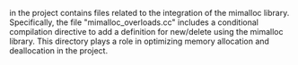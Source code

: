 in the project contains files related to the integration of the mimalloc library. Specifically, the file "mimalloc_overloads.cc" includes a conditional compilation directive to add a definition for new/delete using the mimalloc library. This directory plays a role in optimizing memory allocation and deallocation in the project.